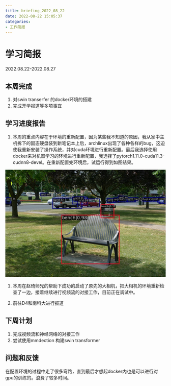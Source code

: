 ```yaml
---
title: briefing_2022_08_22
date: 2022-08-22 15:05:37
categories: 
- 工作简报
---
```



# 学习简报
2022.08.22-2022.08.27
<!-- more -->

## 本周完成
1. 对swin transerfer 的docker环境的搭建
2. 完成开学报道等多项事宜

## 学习进度报告
1. 本周的重点内容在于环境的重新配置，因为某些我不知道的原因，我从家中主机拆下的固态硬盘装到新笔记本上后，archlinux出现了各种各样的bug，这迫使我重新安装了操作系统，并对cuda环境进行重新配置。最后我选择使用docker来对机器学习的环境进行重新配置，我选择了pytorch1.11.0-cuda11.3-cudnn8-devel。在重新配置完环境后，试运行得到如图结果。
<!-- {% asset_img briefing-2022-08-22/result.jpg This is an example image %} -->
![](briefing-2022-08-22/result.jpg)
1. 本周在赵琦师兄的帮助下成功的启动了原先的大相机，把大相机的环境重新检查了一边，接着继续进行视频流的对接工作，目前正在调试中。

2. 前往D4和南科大进行报道


## 下周计划
1. 完成视频流和神经网络的对接工作
2. 尝试使用mmdection 构建swin transformer

## 问题和反馈
在配置环境的过程中走了很多弯路，直到最后才想起docker内也是可以进行对gpu的训练的。浪费了较多时间。
